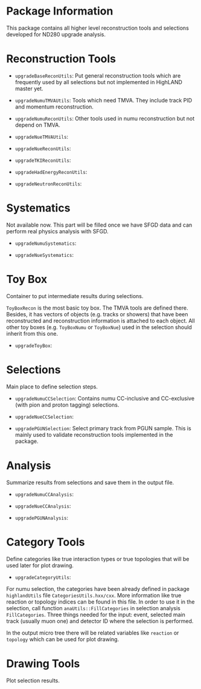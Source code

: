 # Package Information

This package contains all higher level reconstruction tools and selections developed for ND280 upgrade analysis.

# Reconstruction Tools

- `upgradeBaseReconUtils`: Put general reconstruction tools which are frequently used by all selections but not implemented in HighLAND master yet.

- `upgradeNumuTMVAUtils`: Tools which need TMVA. They include track PID and momentum reconstruction.

- `upgradeNumuReconUtils`: Other tools used in numu reconstruction but not depend on TMVA.

- `upgradeNueTMVAUtils`:

- `upgradeNueReconUtils`: 

- `upgradeTKIReconUtils`:

- `upgradeHadEnergyReconUtils`:

- `upgradeNeutronReconUtils`:

# Systematics

Not available now. This part will be filled once we have SFGD data and can perform real physics analysis with SFGD.

- `upgradeNumuSystematics`:

- `upgradeNueSystematics`:

# Toy Box

Container to put intermediate results during selections.

`ToyBoxRecon` is the most basic toy box. The TMVA tools are defined there. Besides, it has vectors of objects (e.g. tracks or showers) that have been reconstructed and reconstruction information is attached to each object. All other toy boxes (e.g. `ToyBoxNumu` or `ToyBoxNue`) used in the selection should inherit from this one.

- `upgradeToyBox`: 

# Selections

Main place to define selection steps.

- `upgradeNumuCCSelection`: Contains numu CC-inclusive and CC-exclusive (with pion and proton tagging) selections.

- `upgradeNueCCSelection`: 

- `upgradePGUNSelection`: Select primary track from PGUN sample. This is mainly used to validate reconstruction tools implemented in the package.

# Analysis

Summarize results from selections and save them in the output file.

- `upgradeNumuCCAnalysis`:

- `upgradeNueCCAnalysis`:

- `upgradePGUNAnalysis`:

# Category Tools

Define categories like true interaction types or true topologies that will be used later for plot drawing.

- `upgradeCategoryUtils`:

For numu selection, the categories have been already defined in package `highlandUtils` file `CategoriesUtils.hxx/cxx`. More information like true reaction or topology indices can be found in this file. In order to use it in the selection, call function `anaUtils::FillCategories` in selection analysis `FillCategories`. Three things needed for the input: event, selected main track (usually muon one) and detector ID where the selection is performed.

In the output micro tree there will be related variables like `reaction` or `topology` which can be used for plot drawing.

# Drawing Tools

Plot selection results.